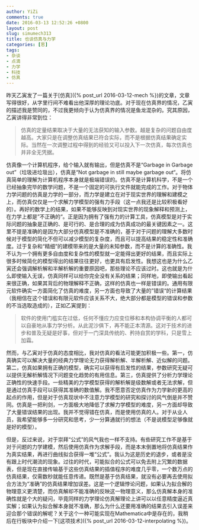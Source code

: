 ```yaml
---
author: YiZi
comments: true
date: 2016-03-13 12:52:26 +0800
layout: post
slug: simumech313
title: 也谈仿真与力学
categories: [思]
tags:
- 杂谈
- 点滴
- 力学
- 科技
- 仿真
---
```

昨天乙寅发了一篇关于[仿真]({% post_url 2016-03-12-mech %})的文章，文章写得很好，从字里行间不难看出他深厚的理论功底。对于现在仿真界的情况，乙寅的描述我是赞同的，不过我更倾向于认为仿真界的情况是鱼龙混杂的。究其原因，乙寅讲得非常到位：

<blockquote>仿真的定量结果取决于大量的无法获知的输入参数。越是复杂的问题自由度越高。大家只是在调整仿真结果已符合实际，而不是根据仿真结果确定实际。当然在一次调整过程中得到的经验又可以投入下一次仿真，每次仿真也并非全无凭据。</blockquote>

仿真像一个计算机程序，给个输入就有输出，但是仿真不是“Garbage in Garbage out”（垃圾进垃圾出），仿真是“Not garbage in still maybe garbage out“。将仿真简单的理解为计算机程序本身就是极端错误的。仿真不是计算机科学，不是一个已经抽象完毕的数学问题，不是一个固定的可执行文件就能完成的工作。对于物体力学问题的仿真是力学的一部分，而力学是建立在对于现实世界的理解和建模之上，而仿真仅仅是一个求解力学模型的强有力手段（这一点我还是比较积极看好的）。再好的数学上的结果，如果不能够反映到对现实世界的现象解释和预测上，在力学上都是”不正确的“。正是因为拥有了强有力的计算工具，仿真模型是对于实际问题的抽象是正确的、是可行的、是合理的成为仿真成功的最关键因素之一。这里不提是准确的是因为大部分仿真模型是不准确的，基于对于问题的理解大多数时候对于模型的简化不但可以减少模型的复杂度，而且可以提高结果的稳定性和准确度。过于复杂和“精细”的建模带来的是大量的未知参数，而不是计算的准确性。我不认为一个拥有更多自由度和复杂性的模型就一定能得出更好的结果，而且实际上很多时候简化的模型得出的结果往往更好，也更具有启发性。我想这也是为什么乙寅还会强调解析解和半解析解的重要原因吧，那些理论不应该过时。这也就是为什么即使输入无误，仿真同样可以给你完全没有关系的结果；同样地，即使输出看起来很正确，如果其背后的物理解释不正确，这样的仿真也一样是错误的。通用有限元软件确实一方面简化了仿真的难度，另一方面也导致了大量的”错误“的计算结果（我相信在这个错误和有限元软件应该关系不大，绝大部分都是模型的错误和参数的不当选取造成的），正如乙寅提到：

<blockquote>软件的使用门槛实在过低，任何不懂应力应变位移和本构协调平衡的人都可以自豪地从事力学分析。从此泥沙俱下，再不能正本清源。这对于技术的进步和普及无疑是好事，但对于一门深具传统的、矜持自赏的学科，只是雪上加霜。</blockquote>

然而，与乙寅对于仿真的态度相比，我对仿真的看法可能更加积极一些。第一，仿真确实可以解决大量的经典力学理论无力获得解析解、半解析解、近似解的问题。第二，仿真如果拥有正确的模型，确实可以获得有启发性的结果，参数研究无疑可以提供无解析解情况下问题变化趋势的有用信息。第三，仿真提供了分析力学理论正确性的快速手段。一些精美的力学模型获得的解析解是级数解或者无法求解，但是通过仿真手段可以获得其准确的数值解。我不愿意否定仿真作为力学新的更高的起点的作用，但是对于仿真现状中不注意力学模型的研究和探讨的风气倒是并不赞同。仿真是一把利剑，一方面极大地降低了求解力学模型的难度，另一方面却导致了大量错误结果的出现。我并不觉得错在仿真，而是使用仿真的人。对于从业人员，我希望能够多一分研究和思考，少一分算通就行的想法（不是说模型足够像就是好的模型）。

但是，反过来说，对于崇拜“公式”的风气我也一样不支持。有些研究工作不是基于对于问题的力学建模，然后使用仿真作为求解手段，而是本末倒置地将仿真结果作为真实结果，再进行曲线拟合获得一堆“公式”。我认为这是历史的退步，或者是没有跟上时代潮流的现象。过往的时代，可能拟合的公式可以免去附上冗繁的数据表，但是现在直接传输基于这些仿真结果的插值程序的难度几乎零，一个数万点的仿真结果，仅需数秒就能任意传递。既然是基于仿真结果，就没有必要再去使用拟合方法为“准确”的仿真结果增加误差。这是一个逻辑悖论问题，如果认为拟合解的物理意义更清楚，而仿真解却不能准确的反映这一物理意义，那么仿真解本身的准确性就是个大的疑问，毕竟同样的力学理论仿真解理论上讲可以以任意精度逼近真实解；如果认为拟合解本身就不准确，那么为什么还要用准确的结果去引入误差来迎合那个错误的解呢？关于这个一种可能实现在Mathematica中是存在的，我稍后在行板块中介绍一下[这项技术]({% post_url  2016-03-12-interpolating %})。
